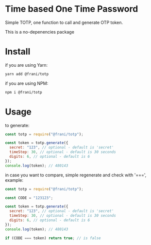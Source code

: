 # Time based One Time Password

Simple TOTP, one function to call and generate OTP token.

This is a no-depenencies package

# Install

if you are using Yarn:

```sh
yarn add @frani/totp
```

if you are using NPM:

```sh
npm i @frani/totp
```

# Usage

to generate:

```js
const totp = require("@frani/totp");

const token = totp.generate({
  secret: "123", // optional - default is 'secret'
  timeStep: 30, // optional - default is 30 seconds
  digits: 6, // optional - default is 6
});
console.log(token); // 480143
```

in case you want to compare, simple regenerate and check with '===', example:

```js
const totp = require("@frani/totp");

const CODE = "123123";

const token = totp.generate({
  secret: "123", // optional - default is 'secret'
  timeStep: 30, // optional - default is 30 seconds
  digits: 6, // optional - default is 6
});
console.log(token); // 480143

if (CODE === token) return true; // is false
```
